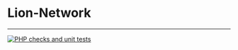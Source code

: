 # Lion-Network 
-------- 

[![PHP checks and unit tests](https://github.com/Lion-Network/actions/workflows/php.yml/badge.svg)](https://github.com/li-shin/Lion-Network/actions/workflows/php.yml)
